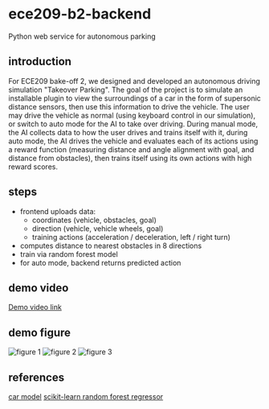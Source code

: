 # ece209-b2-backend
Python web service for autonomous parking

## introduction
For ECE209 bake-off 2, we designed and developed an autonomous driving simulation "Takeover Parking". The goal of the project is to simulate an installable plugin to view the surroundings of a car in the form of supersonic distance sensors, then use this information to drive the vehicle. The user may drive the vehicle as normal (using keyboard control in our simulation), or switch to auto mode for the AI to take over driving. During manual mode, the AI collects data to how the user drives and trains itself with it, during auto mode, the AI drives the vehicle and evaluates each of its actions using a reward function (measuring distance and angle alignment with goal, and distance from obstacles), then trains itself using its own actions with high reward scores.

## steps
- frontend uploads data:
  - coordinates (vehicle, obstacles, goal)
  - direction (vehicle, vehicle wheels, goal)
  - training actions (acceleration / deceleration, left / right turn)
- computes distance to nearest obstacles in 8 directions
- train via random forest model
- for auto mode, backend returns predicted action

## demo video
[Demo video link](https://youtu.be/tbL9E4aYVys)

## demo figure
![figure 1](https://gyazo.com/b51919a3f13288b8dc92425068373629)
![figure 2](https://gyazo.com/aa1f76e85ee9a9737198cd4f730f8989)
![figure 3](https://gyazo.com/dd5d6a0c6a7a4bbb35d7e34cf95c5772)

## references
[car model](https://www.youtube.com/watch?v=o1XOUkYUDZU)
[scikit-learn random forest regressor](https://scikit-learn.org/stable/modules/generated/sklearn.ensemble.RandomForestRegressor.html)
